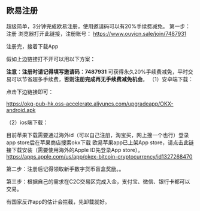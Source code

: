 ## **欧易注册**

超级简单，3分钟完成欧易注册，使用邀请码可以有20%手续费减免。
第一步：注册
浏览器打开此链接，注册账号：
https://www.ouyicn.sale/join/7487931

注册完，接着下载App

假如上边链接打不开可以用以下方案：

**注意：注册时请记得填写邀请码：7487931** 可获得永久20%手续费减免，平时交易可以节省超多手续费，**否则注册完成再无手续费减免机会**。
（1）安卓端下载：

点击下边链接即可：

https://okg-pub-hk.oss-accelerate.aliyuncs.com/upgradeapp/OKX-android.apk

（2）ios端下载：

目前苹果下载需要通过海外id（可以自己注册，淘宝买，网上搜一个也行）登录app store后在苹果商店搜索okx下载 欧易苹果app已上架App store，请点击此链接下载安装（需要使用海外的Apple ID先登录App store）。 https://apps.apple.com/us/app/okex-bitcoin-cryptocurrency/id1327268470

第二步：注册后记得领取新手数字货币盲盒奖励。。

第三步：根据自己的需求在C2C交易区完成入金，支付宝、微信、银行卡都可以交易。

有国家反诈app的估计会拦截，先卸载就好。